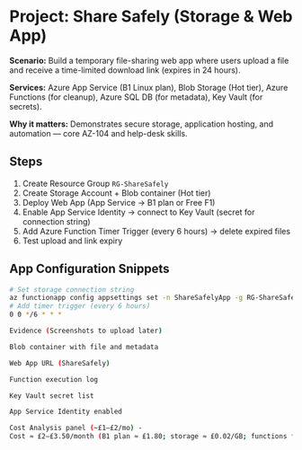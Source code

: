 # Project: Share Safely (Storage & Web App)

**Scenario:** Build a temporary file-sharing web app where users upload a file and receive a time-limited download link (expires in 24 hours).  

**Services:** Azure App Service (B1 Linux plan), Blob Storage (Hot tier), Azure Functions (for cleanup), Azure SQL DB (for metadata), Key Vault (for secrets).  

**Why it matters:** Demonstrates secure storage, application hosting, and automation — core AZ-104 and help-desk skills.

## Steps
1. Create Resource Group `RG-ShareSafely`
2. Create Storage Account + Blob container (Hot tier)
3. Deploy Web App (App Service → B1 plan or Free F1)
4. Enable App Service Identity → connect to Key Vault (secret for connection string)
5. Add Azure Function Timer Trigger (every 6 hours) → delete expired files
6. Test upload and link expiry

## App Configuration Snippets
```bash
# Set storage connection string
az functionapp config appsettings set -n ShareSafelyApp -g RG-ShareSafely --settings "AzureWebJobsStorage=<connectionstring>"
# Add timer trigger (every 6 hours)
0 0 */6 * * *

Evidence (Screenshots to upload later)

Blob container with file and metadata

Web App URL (ShareSafely)

Function execution log

Key Vault secret list

App Service Identity enabled

Cost Analysis panel (~£1–£2/mo) -
Cost ≈ £2–£3.50/month (B1 plan ≈ £1.80; storage ≈ £0.02/GB; functions free tier)
